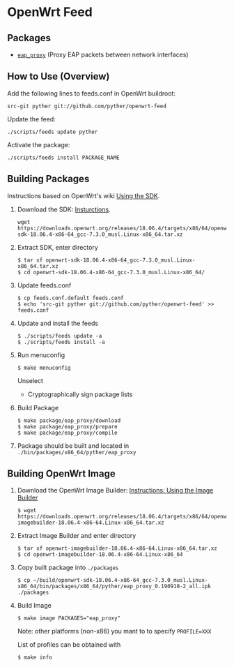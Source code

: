 # OpenWrt Feed
## Packages

* [`eap_proxy`](https://github.com/jaysoffian/eap_proxy) (Proxy EAP packets between network interfaces)

## How to Use (Overview)

Add the following lines to feeds.conf in OpenWrt buildroot:
```
src-git pyther git://github.com/pyther/openwrt-feed
```

Update the feed:
```
./scripts/feeds update pyther
```

Activate the package:
```
./scripts/feeds install PACKAGE_NAME
```

## Building Packages
Instructions based on OpenWrt's wiki [Using the SDK](https://openwrt.org/docs/guide-developer/using_the_sdk).

1. Download the SDK: [Insturctions](https://openwrt.org/docs/guide-developer/using_the_sdk#obtain_the_sdk). 
    ```
   wget https://downloads.openwrt.org/releases/18.06.4/targets/x86/64/openwrt-sdk-18.06.4-x86-64_gcc-7.3.0_musl.Linux-x86_64.tar.xz
   ```

2. Extract SDK, enter directory
    ```
    $ tar xf openwrt-sdk-18.06.4-x86-64_gcc-7.3.0_musl.Linux-x86_64.tar.xz
    $ cd openwrt-sdk-18.06.4-x86-64_gcc-7.3.0_musl.Linux-x86_64/
    ```

3. Update feeds.conf
    ```
    $ cp feeds.conf.default feeds.conf
    $ echo 'src-git pyther git://github.com/pyther/openwrt-feed' >> feeds.conf
    ```

4. Update and install the feeds
    ```
    $ ./scripts/feeds update -a
    $ ./scripts/feeds install -a
    ```

5. Run menuconfig
    ```
    $ make menuconfig
    ```
     Unselect
     - Cryptographically sign package lists

6. Build Package
    ```
    $ make package/eap_proxy/download
    $ make package/eap_proxy/prepare
    $ make package/eap_proxy/compile
    ```

7. Package should be built and located in `./bin/packages/x86_64/pyther/eap_proxy`

## Building OpenWrt Image

1. Download the OpenWrt Image Builder: [Instructions: Using the Image Builder](https://openwrt.org/docs/guide-user/additional-software/imagebuilder)
    ```
    $ wget https://downloads.openwrt.org/releases/18.06.4/targets/x86/64/openwrt-imagebuilder-18.06.4-x86-64.Linux-x86_64.tar.xz
    ```

2. Extract Image Builder and enter directory
    ```
    $ tar xf openwrt-imagebuilder-18.06.4-x86-64.Linux-x86_64.tar.xz
    $ cd openwrt-imagebuilder-18.06.4-x86-64.Linux-x86_64
    ```

3. Copy built package into `./packages`
    ```
    $ cp ~/build/openwrt-sdk-18.06.4-x86-64_gcc-7.3.0_musl.Linux-x86_64/bin/packages/x86_64/pyther/eap_proxy_0.190918-2_all.ipk ./packages
    ```

4. Build Image
    ```
    $ make image PACKAGES="eap_proxy"
    ```

    Note: other platforms (non-x86) you mant to to specify `PROFILE=XXX`

    List of profiles can be obtained with
    ```
    $ make info
    ```
